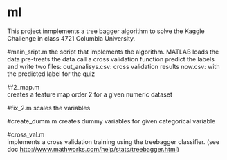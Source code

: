 # ml
This project inmplements a tree bagger algorithm to solve the Kaggle Challenge in class 4721 Columbia University. 

#main_sript.m 
  the script that implements the algorithm. MATLAB 
    loads the data 
    pre-treats the data 
    call a cross validation function
    predict the labels and write two files: 
    out_analisys.csv: cross validation results
    now.csv: with the predicted label for the quiz
                
#f2_map.m      
  creates a feature map order 2 for a given numeric dataset

#fix_2.m
  scales the variables

#create_dumm.m 
  creates dummy variables for given categorical variable

#cross_val.m   
  implements a cross validation training using the treebagger classifier. 
  (see doc http://www.mathworks.com/help/stats/treebagger.html)
